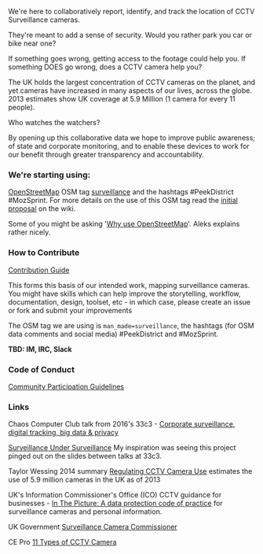 We're here to collaboratively report, identify, and track the location of CCTV Surveillance cameras.

They're meant to add a sense of security. Would you rather park you car or bike near one?

If something goes wrong, getting access to the footage could help you. If something DOES go wrong, does a CCTV camera help you?

The UK holds the largest concentration of CCTV cameras on the planet, and yet cameras have increased in many aspects of our lives, across the globe. 2013 estimates show UK coverage at 5.9 Million (1 camera for every 11 people).

Who watches the watchers?

By opening up this collaborative data we hope to improve public awareness; of state and corporate monitoring, and to enable these devices to work for our benefit through greater transparency and accountability.

### We're starting using: 
[OpenStreetMap](http://www.openstreetmap.org/about)
OSM tag [surveillance](http://wiki.openstreetmap.org/wiki/Tag:man_made%3Dsurveillance) and the hashtags #PeekDistrict #MozSprint. For more details on the use of this OSM tag read the [initial proposal](http://wiki.openstreetmap.org/wiki/Proposed_features/Surveillance) on the wiki.

Some of you might be asking '[Why use OpenStreetMap](http://geoawesomeness.com/why-would-you-use-openstreetmap-if-there-is-google-maps/)'. Aleks explains rather nicely.
    
### How to Contribute

[Contribution Guide](/CONTRIBUTING.md)

This forms this basis of our intended work, mapping surveillance cameras. You might have skills which can help improve the storytelling, workflow, documentation, design, toolset, etc - in which case, please create an issue or fork and submit your improvements

The OSM tag we are using is `man_made=surveillance`, the hashtags (for OSM data comments and social media) #PeekDistrict and #MozSprint.

**TBD: IM, IRC, Slack**

### Code of Conduct
[Community Participation Guidelines](https://www.mozilla.org/en-US/about/governance/policies/participation/)

### Links
  Chaos Computer Club talk from 2016's 33c3 - [Corporate surveillance, digital tracking, big data & privacy](https://www.youtube.com/watch?v=3ABaGEWjFIg)
  
  [Surveillance Under Surveillance](https://kamba4.crux.uberspace.de/) My inspiration was seeing this project pinged out on the slides between talks at 33c3.
  
  Taylor Wessing 2014 summary [Regulating CCTV Camera Use](https://united-kingdom.taylorwessing.com/globaldatahub/article_regulating_cctv.html) estimates the use of 5.9 million cameras in the UK as of 2013

  UK's Information Commissioner's Office (ICO) CCTV guidance for businesses - [In The Picture: A data protection code of practice](https://ico.org.uk/for-organisations/guide-to-data-protection/cctv/) for surveillance cameras and personal information.

  UK Government [Surveillance Camera Commissioner](https://www.gov.uk/government/organisations/surveillance-camera-commissioner)
  
  CE Pro [11 Types of CCTV Camera](http://www.cepro.com/article/12_common_types_of_security_cameras/)
